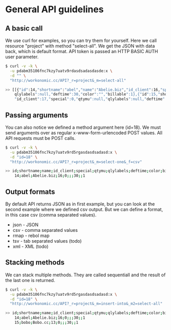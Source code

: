 General API guidelines
======================

A basic call
------------

We use curl for examples, so you can try them for yourself. Here we call resource "project" with method "select-all". 
We get the JSON with data back, which is default format. API token is passed an HTTP BASIC AUTH user parameter.

```bash
$ curl -v -k \
  -u pdabm35106fnc7kzy7uatv9rdasdsadasdasde:x \
  -d "" \
  "http://workonomic.cc/API?_r=project&_m=select-all"

>> [[{"id":14,"shortname":"abel","name":"Abelie.biz","id_client":16,"special":0,"qtymu":null,
	qlylabels":null,"deftime":30,"color":"","billable":1},{"id":15,"shortname":"mgam","name":"Usrjoy",
	"id_client":17,"special":0,"qtymu":null,"qlylabels":null,"deftime":30,"color":"","billable":0},]]
```

Passing arguments
-----------------

You can also notice we defined a method argument here (id=18). We must send arguments over as regular x-www-form-urlencoded 
POST values. All API requests must be POST calls.

```bash
$ curl -v -k \
  -u pdabm35106fnc7kzy7uatv9rd5rgasdasdsadasd:x \
  -d "id=18" \
  "http://workonomic.cc/API?_r=project&_m=select-one&_f=csv"

>> id;shortname;name;id_client;special;qtymu;qlylabels;deftime;color;billable
	14;abel;Abelie.biz;16;0;;;30;;1
```


Output formats
--------------

By default API returns JSON as in first example, but you can look at the second example where we defined csv output. 
But we can define a format, in this case csv (comma separated values).

 * json - JSON
 * csv - comma separated values
 * rmap - rebol map
 * tsv - tab separated values (todo)
 * xml - XML (todo)


Stacking methods
----------------

We can stack multiple methods. They are called sequentiall and the result of the last one is returned.

```bash
$ curl -v -k \
  -u pdabm35106fnc7kzy7uatv9rd5rgasdasdsadasd:x \
  -d "id=18" \
  "http://workonomic.cc/API?_r=project&_m=insert-into&_m2=select-all"

>> id;shortname;name;id_client;special;qtymu;qlylabels;deftime;color;billable
	14;abel;Abelie.biz;16;0;;;30;;1
	15;bobo;Bobo.cc;13;0;;;30;;1
```


